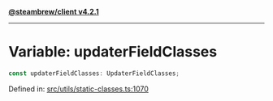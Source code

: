 [**@steambrew/client v4.2.1**](../README.md)

***

# Variable: updaterFieldClasses

```ts
const updaterFieldClasses: UpdaterFieldClasses;
```

Defined in: [src/utils/static-classes.ts:1070](https://github.com/shdwmtr/plugutil/blob/b52230e3bd417b9353d983856323dee8a90c4f70/client/src/utils/static-classes.ts#L1070)

